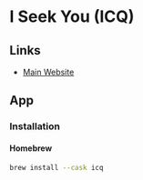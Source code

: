 # I Seek You (ICQ)

## Links

- [Main Website](https://icq.com)

## App

### Installation

#### Homebrew

```sh
brew install --cask icq
```
